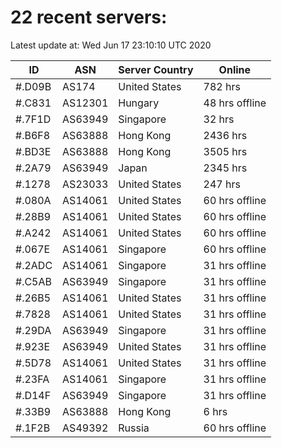# 22 recent servers:

Latest update at: Wed Jun 17 23:10:10 UTC 2020

| ID | ASN | Server Country | Online |
| -- | --- | -------------- | ------ |
| #.D09B | AS174 | United States | 782 hrs |
| #.C831 | AS12301 | Hungary | 48 hrs offline |
| #.7F1D | AS63949 | Singapore | 32 hrs |
| #.B6F8 | AS63888 | Hong Kong | 2436 hrs |
| #.BD3E | AS63888 | Hong Kong | 3505 hrs |
| #.2A79 | AS63949 | Japan | 2345 hrs |
| #.1278 | AS23033 | United States | 247 hrs |
| #.080A | AS14061 | United States | 60 hrs offline |
| #.28B9 | AS14061 | United States | 60 hrs offline |
| #.A242 | AS14061 | United States | 60 hrs offline |
| #.067E | AS14061 | Singapore | 60 hrs offline |
| #.2ADC | AS14061 | Singapore | 31 hrs offline |
| #.C5AB | AS63949 | Singapore | 31 hrs offline |
| #.26B5 | AS14061 | United States | 31 hrs offline |
| #.7828 | AS14061 | United States | 31 hrs offline |
| #.29DA | AS63949 | Singapore | 31 hrs offline |
| #.923E | AS63949 | United States | 31 hrs offline |
| #.5D78 | AS14061 | United States | 31 hrs offline |
| #.23FA | AS14061 | Singapore | 31 hrs offline |
| #.D14F | AS63949 | Singapore | 31 hrs offline |
| #.33B9 | AS63888 | Hong Kong | 6 hrs |
| #.1F2B | AS49392 | Russia | 60 hrs offline |

